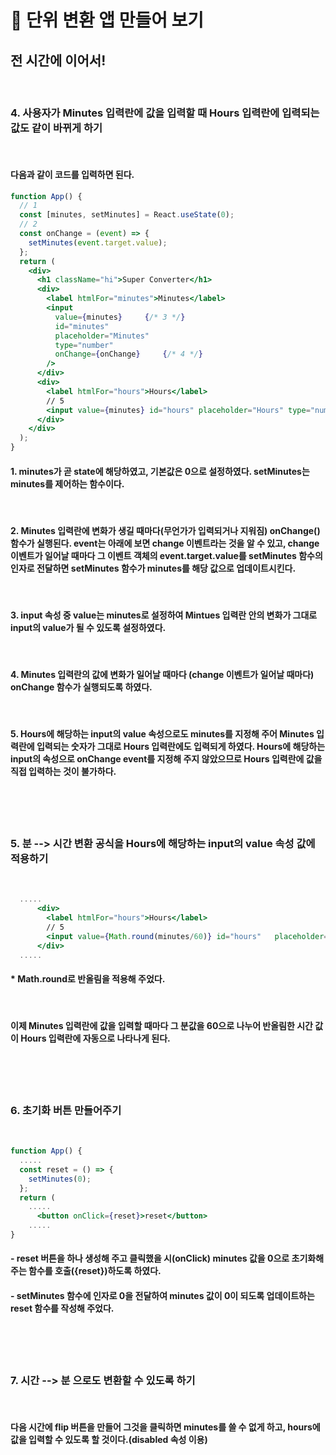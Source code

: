 <h1>📌 단위 변환 앱 만들어 보기</h1>

<h2>전 시간에 이어서!</h2>
<br>
<h3><b>4. 사용자가 Minutes 입력란에 값을 입력할 때 Hours 입력란에 입력되는 값도 같이 바뀌게 하기</b></h3>
<br>
<h4>다음과 같이 코드를 입력하면 된다.</h4>

```jsx
function App() {
  // 1
  const [minutes, setMinutes] = React.useState(0);
  // 2
  const onChange = (event) => {
    setMinutes(event.target.value);
  };
  return (
    <div>
      <h1 className="hi">Super Converter</h1>
      <div>
        <label htmlFor="minutes">Minutes</label>
        <input
          value={minutes}     {/* 3 */}
          id="minutes"
          placeholder="Minutes"
          type="number"
          onChange={onChange}     {/* 4 */}
        />
      </div>
      <div>
        <label htmlFor="hours">Hours</label>
        // 5
        <input value={minutes} id="hours" placeholder="Hours" type="number" />
      </div>
    </div>
  );
}
```

<h4>1. minutes가 곧 state에 해당하였고, 기본값은 0으로 설정하였다. setMinutes는 minutes를 제어하는 함수이다.</h4>
<br>
<h4>2. Minutes 입력란에 변화가 생길 때마다(무언가가 입력되거나 지워짐) onChange() 함수가 실행된다. event는 아래에 보면 change 이벤트라는 것을 알 수 있고, change 이벤트가 일어날 때마다 그 이벤트 객체의 event.target.value를 setMinutes 함수의 인자로 전달하면 setMinutes 함수가 minutes를 해당 값으로 업데이트시킨다.</h4>
<br>
<h4>3. input 속성 중 value는 minutes로 설정하여 Mintues 입력란 안의 변화가 그대로 input의 value가 될 수 있도록 설정하였다.</h4>
<br>
<h4>4. Minutes 입력란의 값에 변화가 일어날 때마다 (change 이벤트가 일어날 때마다) onChange 함수가 실행되도록 하였다.</h4>
<br>
<h4>5. Hours에 해당하는 input의 value 속성으로도 minutes를 지정해 주어 Minutes 입력란에 입력되는 숫자가 그대로 Hours 입력란에도 입력되게 하였다.
Hours에 해당하는 input의 속성으로 onChange event를 지정해 주지 않았으므로 Hours 입력란에 값을 직접 입력하는 것이 불가하다.</h4>
<br><br><br>

<h3><b>5. 분 --> 시간 변환 공식을 Hours에 해당하는 input의 value 속성 값에 적용하기</b></h3>
<br>

```jsx
  .....
      <div>
        <label htmlFor="hours">Hours</label>
        // 5
        <input value={Math.round(minutes/60)} id="hours"   placeholder="Hourstype="number" />
      </div>
  .....
```

<h4>* Math.round로 반올림을 적용해 주었다.</h4>
<br>
<h4>이제 Minutes 입력란에 값을 입력할 때마다 그 분값을 60으로 나누어 반올림한 시간 값이 Hours 입력란에 자동으로 나타나게 된다.</h4>
<br><br><br>

<h3><b>6. 초기화 버튼 만들어주기</b></h3>
<br>

```jsx
function App() {
  .....
  const reset = () => {
    setMinutes(0);
  };
  return (
    .....
      <button onClick={reset}>reset</button>
    .....
}
```

<h4>- reset 버튼을 하나 생성해 주고 클릭했을 시(onClick) minutes 값을 0으로 초기화해주는 함수를 호출({reset})하도록 하였다.</h4>
<h4>- setMinutes 함수에 인자로 0을 전달하여 minutes 값이 0이 되도록 업데이트하는 reset 함수를 작성해 주었다.</h4>
<br><br><br>

<h3><b>7. 시간 --> 분 으로도 변환할 수 있도록 하기</b></h3>
<br>
<h4>다음 시간에 flip 버튼을 만들어 그것을 클릭하면 minutes를 쓸 수 없게 하고, hours에 값을 입력할 수 있도록 할 것이다.(disabled 속성 이용)</h4>
